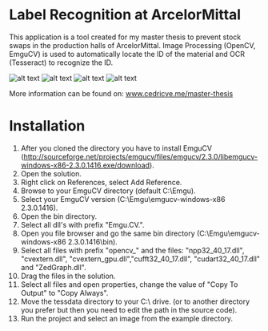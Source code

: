 Label Recognition at ArcelorMittal
==================================

This application is a tool created for my master thesis to prevent stock swaps in the production halls of ArcelorMittal. Image Processing (OpenCV, EmguCV) is used to automatically locate the ID of the material and OCR (Tesseract) to recognize the ID.

![alt text](http://www.cedricve.me/wp-content/uploads/2013/07/K00037722979S_31_07_2013-14_02_20-e1375278547128.jpg "Material")&nbsp;![alt text](http://www.cedricve.me/wp-content/uploads/2013/07/K00037785642S_31_07_2013-13_52_16-e1375278470382.jpg "Material")
![alt text](http://www.cedricve.me/wp-content/uploads/2013/07/K00038483037S_26_07_2013-10_04_42-e1375279388286.jpeg "Material")&nbsp;![alt text](http://www.cedricve.me/wp-content/uploads/2013/07/K00038287853S_25_07_2013-07_15_07-e1375279366271.jpeg "Material")

More information can be found on: www.cedricve.me/master-thesis

Installation
========================

1. After you cloned the directory you have to install EmguCV (http://sourceforge.net/projects/emgucv/files/emgucv/2.3.0/libemgucv-windows-x86-2.3.0.1416.exe/download).
2. Open the solution.
  1. Right click on References, select Add Reference.
  2. Browse to your EmguCV directory (default C:\Emgu).
  3. Select your EmguCV version (C:\Emgu\emgucv-windows-x86 2.3.0.1416).
  4. Open the bin directory.
  5. Select all dll's with prefix "Emgu.CV.".
3. Open you file browser and go the same bin directory (C:\Emgu\emgucv-windows-x86 2.3.0.1416\bin\).
  1. Select all files with prefix "opencv_"  and the files: "npp32_40_17.dll", "cvextern.dll", "cvextern_gpu.dll","cufft32_40_17.dll", "cudart32_40_17.dll" and "ZedGraph.dll".
  2. Drag the files in the solution.
  3. Select all files and open properties, change the value of "Copy To Output" to "Copy Always".
4. Move the tessdata directory to your C:\ drive. (or to another directory you prefer but then you need to edit the path in the source code).
5. Run the project and select an image from the example directory.
